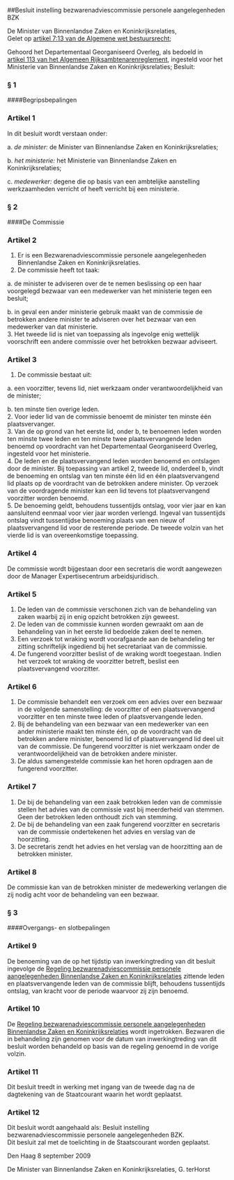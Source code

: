 <meta http-equiv='Content-Type' content='text/html; charset=utf-8' />

##Besluit instelling bezwarenadviescommissie personele aangelegenheden BZK

De Minister van Binnenlandse Zaken en Koninkrijksrelaties,  
Gelet op [artikel 7:13 van de Algemene wet bestuursrecht](../../../../../../../../wet/algemene/wet/bestuursrecht/BWBR0005537/README.md);

Gehoord het Departementaal Georganiseerd Overleg, als bedoeld in [artikel 113 van het Algemeen Rijksambtenarenreglement](../../../../../../../../AMvB/algemeen/rijksambtenarenreglement/BWBR0001950/README.md), ingesteld voor het Ministerie van Binnenlandse Zaken en Koninkrijksrelaties;
Besluit:     
### §  1  

####Begripsbepalingen

### Artikel  1  

In dit besluit wordt verstaan onder: 

a. *de minister:* de Minister van Binnenlandse Zaken en Koninkrijksrelaties;  

b. *het ministerie:* het Ministerie van Binnenlandse Zaken en Koninkrijksrelaties;  

c. *medewerker:* degene die op basis van een ambtelijke aanstelling werkzaamheden verricht of heeft verricht bij een ministerie.    

### §  2  

####De Commissie

### Artikel  2  

1.  Er is een Bezwarenadviescommissie personele aangelegenheden Binnenlandse Zaken en Koninkrijksrelaties.   
2.  De commissie heeft tot taak: 

a. de minister te adviseren over de te nemen beslissing op een haar voorgelegd bezwaar van een medewerker van het ministerie tegen een besluit;  

b. in geval een ander ministerie gebruik maakt van de commissie de betrokken andere minister te adviseren over het bezwaar van een medewerker van dat ministerie.     
3.  Het tweede lid is niet van toepassing als ingevolge enig wettelijk voorschrift een andere commissie over het betrokken bezwaar adviseert.   

### Artikel  3  

1.  De commissie bestaat uit: 

a. een voorzitter, tevens lid, niet werkzaam onder verantwoordelijkheid van de minister;  

b. ten minste tien overige leden.     
2.  Voor ieder lid van de commissie benoemt de minister ten minste één plaatsvervanger.   
3.  Van de op grond van het eerste lid, onder b, te benoemen leden worden ten minste twee leden en ten minste twee plaatsvervangende leden benoemd op voordracht van het Departementaal Georganiseerd Overleg, ingesteld voor het ministerie.   
4.  De leden en de plaatsvervangend leden worden benoemd en ontslagen door de minister. Bij toepassing van artikel 2, tweede lid, onderdeel b, vindt de benoeming en ontslag van ten minste één lid en één plaatsvervangend lid plaats op de voordracht van de betrokken andere minister. Op verzoek van de voordragende minister kan een lid tevens tot plaatsvervangend voorzitter worden benoemd.   
5.  De benoeming geldt, behoudens tussentijds ontslag, voor vier jaar en kan aansluitend eenmaal voor vier jaar worden verlengd. Ingeval van tussentijds ontslag vindt tussentijdse benoeming plaats van een nieuw of plaatsvervangend lid voor de resterende periode. De tweede volzin van het vierde lid is van overeenkomstige toepassing.   

### Artikel  4  

De commissie wordt bijgestaan door een secretaris die wordt aangewezen door de Manager Expertisecentrum arbeidsjuridisch.  

### Artikel  5  

1.  De leden van de commissie verschonen zich van de behandeling van zaken waarbij zij in enig opzicht betrokken zijn geweest.   
2.  De leden van de commissie kunnen worden gewraakt om aan de behandeling van in het eerste lid bedoelde zaken deel te nemen.   
3.  Een verzoek tot wraking wordt voorafgaande aan de behandeling ter zitting schriftelijk ingediend bij het secretariaat van de commissie.   
4.  De fungerend voorzitter beslist of de wraking wordt toegestaan. Indien het verzoek tot wraking de voorzitter betreft, beslist een plaatsvervangend voorzitter.   

### Artikel  6  

1.  De commissie behandelt een verzoek om een advies over een bezwaar in de volgende samenstelling: de voorzitter of een plaatsvervangend voorzitter en ten minste twee leden of plaatsvervangende leden.   
2.  Bij de behandeling van een bezwaar van een medewerker van een ander ministerie maakt ten minste één, op de voordracht van de betrokken andere minister, benoemd lid of plaatsvervangend lid deel uit van de commissie. De fungerend voorzitter is niet werkzaam onder de verantwoordelijkheid van de betrokken andere minister.   
3.  De aldus samengestelde commissie kan het horen opdragen aan de fungerend voorzitter.   

### Artikel  7  

1.  De bij de behandeling van een zaak betrokken leden van de commissie stellen het advies van de commissie vast bij meerderheid van stemmen. Geen der betrokken leden onthoudt zich van stemming.   
2.  De bij de behandeling van een zaak fungerend voorzitter en secretaris van de commissie ondertekenen het advies en verslag van de hoorzitting.   
3.  De secretaris zendt het advies en het verslag van de hoorzitting aan de betrokken minister.   

### Artikel  8  

De commissie kan van de betrokken minister de medewerking verlangen die zij nodig acht voor de behandeling van een bezwaar.  

### §  3  

####Overgangs- en slotbepalingen

### Artikel  9  

De benoeming van de op het tijdstip van inwerkingtreding van dit besluit ingevolge de [Regeling bezwarenadviescommissie personele aangelegenheden Binnenlandse Zaken en Koninkrijksrelaties](../../../../../../../../ministeriele-regeling/regeling/bezwarenadviescommissie/personele/aangelegenheden/binnenlandse/etc/BWBR0007209/README.md) zittende leden en plaatsvervangende leden van de commissie blijft, behoudens tussentijds ontslag, van kracht voor de periode waarvoor zij zijn benoemd.  

### Artikel  10  

De [Regeling bezwarenadviescommissie personele aangelegenheden Binnenlandse Zaken en Koninkrijksrelaties](../../../../../../../../ministeriele-regeling/regeling/bezwarenadviescommissie/personele/aangelegenheden/binnenlandse/etc/BWBR0007209/README.md) wordt ingetrokken. Bezwaren die in behandeling zijn genomen voor de datum van inwerkingtreding van dit besluit worden behandeld op basis van de regeling genoemd in de vorige volzin.  

### Artikel  11  

Dit besluit treedt in werking met ingang van de tweede dag na de dagtekening van de Staatcourant waarin het wordt geplaatst.  

### Artikel  12  

Dit besluit wordt aangehaald als: Besluit instelling bezwarenadviescommissie personele aangelegenheden BZK.  
Dit besluit zal met de toelichting in de Staatscourant worden geplaatst.   

Den Haag 
8 september 2009   

De 
Minister van Binnenlandse Zaken en Koninkrijksrelaties, 
G. terHorst   
